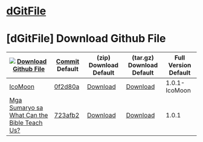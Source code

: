 # [dGitFile][0]
[dGitFile] Download Github File
=================================

|[![Download Github File][0]][01]     |[Commit][1] Default  |(zip) Download Default |(tar.gz) Download Default |Full Version Default |
|-------------------------------|---------------------|-----------------------|--------------------------|---------------------|
|[IcoMoon][2]                   |[0f2d80a][3]         |[Download][4]          |[Download][5]             |1.0.1-IcoMoon        |
|[Mga Sumaryo sa What Can the Bible Teach Us?][6]     |[723afb2][7]         |[Download][8]          |[Download][9]             |1.0.1                |


[0]: https://github.com/samuelbetio/dGitFile/blob/v1.0.01-Hawcons/SVG/Documents/Blue/Filled/icon-5-mail-envelope-open.svg
[01]: https://github.com/samuelbetio/dGitFile/releases/tag/v7.3.7
[1]: https://github.com/samuelbetio/dGitFile/commits/master
[2]: https://github.com/samuelbetio/dGitFile/releases/tag/1.0.1-IcoMoon
[3]: https://github.com/samuelbetio/dGitFile/commit/0f2d80a0179b915a3498c32171d92099ded69b06
[4]: https://github.com/samuelbetio/dGitFile/archive/1.0.1-IcoMoon.zip
[5]: https://github.com/samuelbetio/dGitFile/archive/1.0.1-IcoMoon.tar.gz
[6]: https://github.com/samuelbetio/dGitFile/releases/tag/1.0.1
[7]: https://github.com/samuelbetio/dGitFile/commit/723afb2a1f2e3d20f4c57dc83d3332c4312cf5f5
[8]: https://github.com/samuelbetio/dGitFile/archive/1.0.1.zip
[9]: https://github.com/samuelbetio/dGitFile/archive/1.0.1.tar.gz
